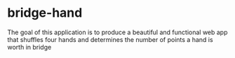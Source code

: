 # bridge-hand
The goal of this application is to produce a beautiful and functional web app that shuffles four hands and determines the number of points a hand is worth in bridge
